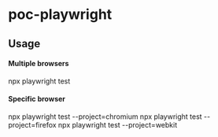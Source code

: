 # poc-playwright

## Usage

#### Multiple browsers
npx playwright test

#### Specific browser
npx playwright test --project=chromium
npx playwright test --project=firefox
npx playwright test --project=webkit  